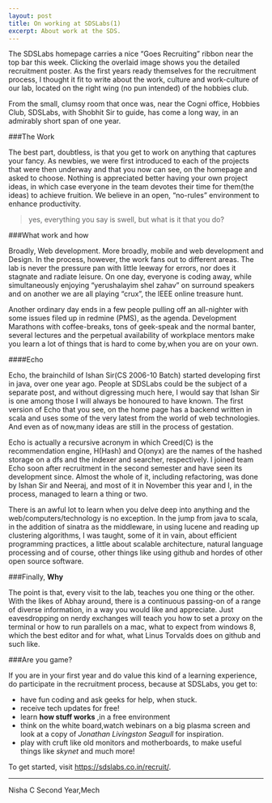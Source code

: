 ```yaml
---
layout: post
title: On working at SDSLabs(1)
excerpt: About work at the SDS.
---
```

The SDSLabs homepage carries a nice  “Goes Recruiting” ribbon near the top bar this week. Clicking the overlaid image shows you the detailed recruitment poster. As the first years ready themselves for the recruitment process, I thought it fit to write about the work, culture and work-culture of our lab, located on the right wing (no pun intended) of the hobbies club.

From the small, clumsy room that once was, near the Cogni office, Hobbies Club, SDSLabs, with Shobhit Sir to guide, has come a long way, in an admirably short span of one year. 

###The Work

The best part, doubtless, is that you get to work on anything that captures your fancy. As newbies, we were first introduced to each of the projects that were then underway and that you now can see, on the homepage and asked to choose. Nothing is appreciated better having your own project ideas, in which case everyone in the team devotes their time for them(the ideas) to achieve fruition.
We believe in an open, “no-rules” environment to enhance productivity. 

> yes, everything you say is swell, but what is it that you do?

###What work and how

Broadly, Web development. More broadly, mobile and web development and Design. In the process, however, the work fans out to different areas. The lab is never the pressure pan with little leeway for errors, nor does it stagnate and radiate leisure. On one day, everyone is coding away, while simultaneously enjoying “yerushalayim shel zahav” on surround speakers and on another we are all playing “crux”, the IEEE online treasure hunt. 

Another ordinary day ends in a few people pulling off an all-nighter with some issues filed up in redmine (PMS), as the agenda. Development Marathons with coffee-breaks, tons of geek-speak and the normal banter, several lectures and the perpetual availability of workplace mentors make you learn a lot of things that is hard to come by,when you are on your own.

####Echo 

Echo, the brainchild of Ishan Sir(CS 2006-10 Batch) started developing first in java, over one year ago. People at SDSLabs could be the subject of a separate post, and without digressing much here, I would say that Ishan Sir is one among those I will always be honoured to have known. The first version of Echo that you see, on the home page has a backend written in scala and uses some of the very latest from the world of web technologies. And even as of now,many ideas are still in the process of gestation. 

Echo is actually a recursive acronym in which Creed(C) is the recommendation engine, H(Hash) and O(onyx) are the names of the hashed storage on a dfs and the indexer and searcher, respectively. I joined team Echo soon after recruitment in the second semester and have seen its development since. Almost the whole of it, including refactoring, was done by Ishan Sir and Neeraj, and most of it in November this year and I, in the process, managed to learn a thing or two. 

There is an awful lot to learn when you delve deep into anything and the web/computers/technology is no exception. In the jump from java to scala, in the addition of sinatra as the middleware, in using lucene and reading up clustering algorithms, I was taught, some of it in vain, about efficient programming practices, a little about scalable architecture, natural language processing and of course, other things like using github and hordes of other open source software. 

###Finally, __Why__

The point is that, every visit to the lab, teaches you one thing or the other. With the likes of Abhay around, there is a continuous passing-on of a range of diverse information, in a way you would like and appreciate. Just eavesdropping on nerdy exchanges will teach you how to set a proxy on the terminal or how to run parallels on a mac, what to expect from windows 8, which the best editor and for what, what Linus Torvalds does on github and such like. 

###Are you game?

If you are in your first year and do value this kind of a learning experience, do participate in the recruitment process, because at SDSLabs, you get to:

* have fun coding and ask geeks for help, when stuck.
* receive tech updates for free!
* learn __how stuff works__ ,in a free environment
* think on the white board,watch webinars on a big plasma screen and look at a copy of _Jonathan Livingston Seagull_ for inspiration.
* play with  cruft like old monitors and motherboards, to make useful things like _skynet_ and much more!

To get started, visit <https://sdslabs.co.in/recruit/>.

---
Nisha C
Second Year,Mech


